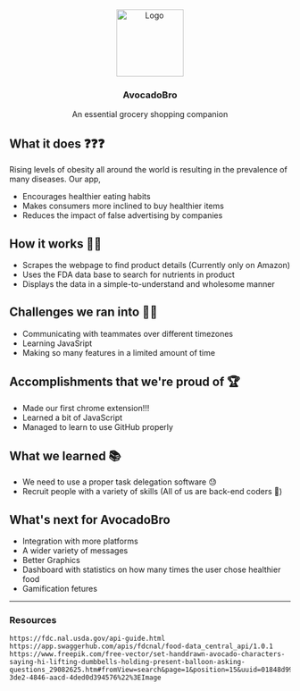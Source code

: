 <br />
<div id="top"></div>

<br />
<div align="center">
    <img src="https://github.com/vedoge/avocadobro/assets/95768353/0bb7ed41-5649-4e70-b704-2b01b1ef938a" alt="Logo" width="120" height="120">

<h3 align="center">AvocadoBro</h3>

  <p align="center">
    An essential grocery shopping companion
  </p>
</div>

## What it does ❓❓❓
Rising levels of obesity all around the world is resulting in the prevalence of many diseases. Our app,
- Encourages healthier eating habits
- Makes consumers more inclined to buy healthier items
- Reduces the impact of false advertising by companies

## How it works 🔧🔨
- Scrapes the webpage to find product details (Currently only on Amazon)
- Uses the FDA data base to search for nutrients in product
- Displays the data in a simple-to-understand and wholesome manner

## Challenges we ran into 😵‍💫
- Communicating with teammates over different timezones
- Learning JavaSript
- Making so many features in a limited amount of time

## Accomplishments that we're proud of 🏆
- Made our first chrome extension!!!
- Learned a bit of JavaScript
- Managed to learn to use GitHub properly

## What we learned 📚
- We need to use a proper task delegation software 😓
- Recruit people with a variety of skills (All of us are back-end coders 🥲)

## What's next for AvocadoBro
- Integration with more platforms
- A wider variety of messages
- Better Graphics
- Dashboard with statistics on how many times the user chose healthier food
- Gamification fetures



---

### Resources
```
https://fdc.nal.usda.gov/api-guide.html
https://app.swaggerhub.com/apis/fdcnal/food-data_central_api/1.0.1
https://www.freepik.com/free-vector/set-handdrawn-avocado-characters-saying-hi-lifting-dumbbells-holding-present-balloon-asking-questions_29082625.htm#fromView=search&page=1&position=15&uuid=01848d99-3de2-4846-aacd-4ded0d394576%22%3EImage
```
